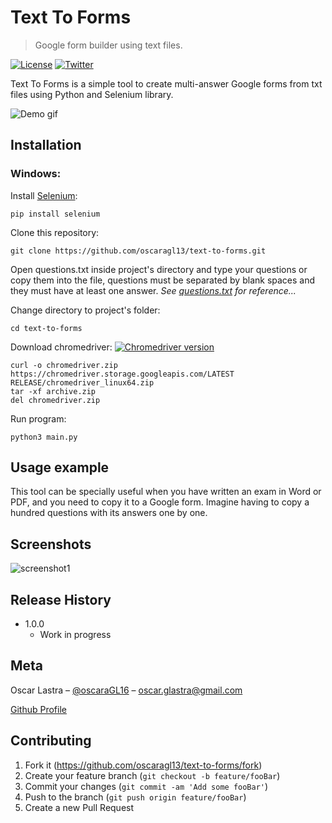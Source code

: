 # Text To Forms
> Google form builder using text files.

[![License][Github-license]][License]
[![Twitter][twitter-followers]][twitter-url]

Text To Forms is a simple tool to create multi-answer Google forms from txt files using Python and Selenium library.

![Demo gif](https://media.giphy.com/media/VDTrwzq4ohqFr8mkSR/giphy.gif)

## Installation

### Windows:

Install [Selenium](https://selenium-python.readthedocs.io/installation.html):
```
pip install selenium
```
Clone this repository:
```
git clone https://github.com/oscaragl13/text-to-forms.git
```
Open questions.txt inside project's directory and type your questions or copy them into the file, questions must be separated by blank spaces and they must have at least one answer. *See [questions.txt](questions.txt) for reference...*

Change directory to project's folder:
```
cd text-to-forms
```
Download chromedriver: [![Chromedriver version][chromedriver-latest-release]][chromedriver-download]
```
curl -o chromedriver.zip https://chromedriver.storage.googleapis.com/LATEST RELEASE/chromedriver_linux64.zip
tar -xf archive.zip
del chromedriver.zip
```
Run program:
```
python3 main.py
```

## Usage example

This tool can be specially useful when you have written an exam in Word or PDF, and you need to copy it to a Google form. Imagine having to copy a hundred questions with its answers one by one.

## Screenshots
![screenshot1](https://i.imgur.com/OHEn8IL.png)

## Release History

* 1.0.0
    * Work in progress

## Meta

Oscar Lastra – [@oscaraGL16](https://twitter.com/oscaragl16) – oscar.glastra@gmail.com

<!-- LICENSE INFORMATION -->

[Github Profile][Github-url]

## Contributing

1. Fork it (<https://github.com/oscaragl13/text-to-forms/fork>)
2. Create your feature branch (`git checkout -b feature/fooBar`)
3. Commit your changes (`git commit -am 'Add some fooBar'`)
4. Push to the branch (`git push origin feature/fooBar`)
5. Create a new Pull Request

<!-- Markdown link & img dfn's -->
[twitter-url]: https://twitter.com/oscaragl16
[Github-url]: https://github.com/oscaragl13/text-to-forms/
[Github-license]: https://img.shields.io/github/license/oscaragl13/text-to-forms
[License]: https://github.com/oscaragl13/text-to-forms/blob/main/LICENSE
[twitter-followers]: https://img.shields.io/twitter/follow/oscaragl16.svg?style=social&label=Follow
[chromedriver-latest-release]: https://img.shields.io/badge/dynamic/json?color=blue&label=LATEST%20RELEASE%3A&query=%24%5B%27client%27%5D%5B%27Google%20Chrome%27%5D%5B%2A%5D%5B%27version%27%5D&url=https%3A%2F%2Fvergrabber.kingu.pl%2Fvergrabber.json
[chromedriver-download]: https://chromedriver.chromium.org/downloads
